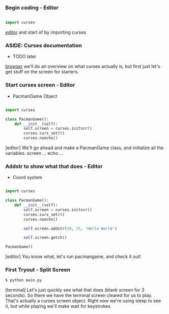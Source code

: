 ### Begin coding - Editor

```python

import curses

```

[editor](main.py) and start of by importing curses

















### ASIDE: Curses documentation
- TODO later

[browser](page-curses) we'll do an overview on what curses actually is, but first just let's get stuff on the screen for starters.

















### Start curses screen - Editor
- PacmanGame Object

```python

import curses

class PacmanGame():
    def __init__(self):
        self.screen = curses.initscr()
        curses.curs_set(0)
        curses.noecho()

```
[editor] We'll go ahead and make a PacmanGame class, and initialize all the variables. screen ... echo ...
















### Addstr to show what that does - Editor
- Coord system

```python

import curses

class PacmanGame():
    def __init__(self):
        self.screen = curses.initscr()
        curses.curs_set(0)
        curses.noecho()

        self.screen.addstr(10, 25, 'Hello World')

        self.screen.getch()

PacmanGame()

```
[editor] You know what, let's run pacmangame, and check it out!














### First Tryout  - Split Screen
```bash
$ python main.py
```
[terminal] Let's just quickly see what that does (blank screen for 3 seconds). So there we have the terminal screen cleared for us to play. That's actually a curses screen object. Right now we're using sleep to see it, but while playing we'll make wait for keystrokes
